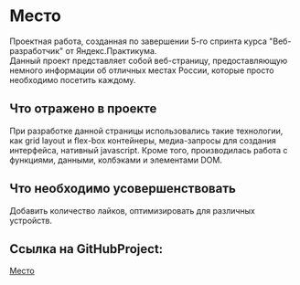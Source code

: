 # Место  
 
Проектная работа, созданная по завершении 5-го спринта курса "Веб-разработчик" от Яндекс.Практикума.  
Данный проект представляет собой веб-страницу, предоставляющую немного информации об отличных местах России, которые просто необходимо посетить каждому.  
## Что отражено в проекте  

При разработке данной страницы использовались такие технологии, как grid layout и  flex-box контейнеры, медиа-запросы для создания интерфейса, нативный javascript. Кроме того, производилась работа с функциями, данными, колбэками и элементами DOM.

## Что необходимо усовершенствовать  

Добавить количество лайков, оптимизировать для различных устройств.
## Ссылка на GitHubProject:  
[Место](https://qvanchik57.github.io/mesto/)
